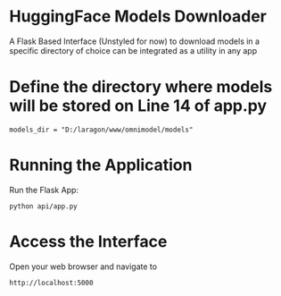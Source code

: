 # HuggingFace Models Downloader
A Flask Based Interface (Unstyled for now) to download models in a specific directory of choice can be integrated as a utility in any app


# Define the directory where models will be stored on Line 14 of app.py
```[sh]
models_dir = "D:/laragon/www/omnimodel/models"
```

# Running the Application
Run the Flask App:

```[sh]
python api/app.py
```

# Access the Interface 
Open your web browser and navigate to 

```[sh]
http://localhost:5000
```
